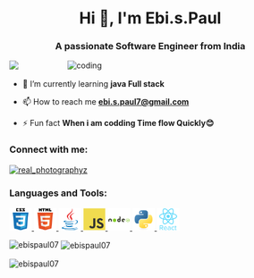 <h1 align="center">Hi 👋, I'm Ebi.s.Paul</h1>
<h3 align="center">A passionate Software Engineer from India</h3>
<img align="right"alt="coding" width="400" src="https://camo.githubusercontent.com/5ddf73ad3a205111cf8c686f687fc216c2946a75005718c8da5b837ad9de78c9/68747470733a2f2f7468756d62732e6766796361742e636f6d2f4576696c4e657874446576696c666973682d736d616c6c2e676966
.gif">

<p align="left"> <img src="![image](https://github.com/ebispaul07/ebispaul07/assets/132058452/7767f980-15a7-4441-9055-f9d04df19507)
" /> </p>

- 🌱 I’m currently learning **java Full stack**

- 📫 How to reach me **ebi.s.paul7@gmail.com**

- ⚡ Fun fact **When i am codding Time flow Quickly😊**
<h3 align="left">Connect with me:</h3>
<p align="left">
<a href="https://instagram.com/real_photographyz" target="blank"><img align="center" src="https://raw.githubusercontent.com/rahuldkjain/github-profile-readme-generator/master/src/images/icons/Social/instagram.svg" alt="real_photographyz" height="30" width="40" /></a>
</p>

<h3 align="left">Languages and Tools:</h3>
<p align="left"> <a href="https://www.w3schools.com/css/" target="_blank" rel="noreferrer"> <img src="https://raw.githubusercontent.com/devicons/devicon/master/icons/css3/css3-original-wordmark.svg" alt="css3" width="40" height="40"/> </a> <a href="https://www.w3.org/html/" target="_blank" rel="noreferrer"> <img src="https://raw.githubusercontent.com/devicons/devicon/master/icons/html5/html5-original-wordmark.svg" alt="html5" width="40" height="40"/> </a> <a href="https://www.java.com" target="_blank" rel="noreferrer"> <img src="https://raw.githubusercontent.com/devicons/devicon/master/icons/java/java-original.svg" alt="java" width="40" height="40"/> </a> <a href="https://developer.mozilla.org/en-US/docs/Web/JavaScript" target="_blank" rel="noreferrer"> <img src="https://raw.githubusercontent.com/devicons/devicon/master/icons/javascript/javascript-original.svg" alt="javascript" width="40" height="40"/> </a> <a href="https://nodejs.org" target="_blank" rel="noreferrer"> <img src="https://raw.githubusercontent.com/devicons/devicon/master/icons/nodejs/nodejs-original-wordmark.svg" alt="nodejs" width="40" height="40"/> </a> <a href="https://www.python.org" target="_blank" rel="noreferrer"> <img src="https://raw.githubusercontent.com/devicons/devicon/master/icons/python/python-original.svg" alt="python" width="40" height="40"/> </a> <a href="https://reactjs.org/" target="_blank" rel="noreferrer"> <img src="https://raw.githubusercontent.com/devicons/devicon/master/icons/react/react-original-wordmark.svg" alt="react" width="40" height="40"/> </a> </p>

<p><img align="left" src="https://github-readme-stats.vercel.app/api/top-langs?username=ebispaul07&show_icons=true&locale=en&layout=compact" alt="ebispaul07" /></p>

<p>&nbsp;<img align="center" src="https://github-readme-stats.vercel.app/api?username=ebispaul07&show_icons=true&locale=en" alt="ebispaul07" /></p>

<p><img align="center" src="https://github-readme-streak-stats.herokuapp.com/?user=ebispaul07&" alt="ebispaul07" /></p>
